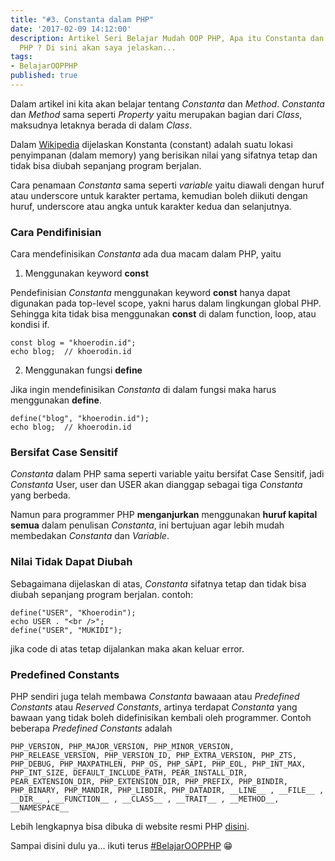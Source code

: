 ```yaml
---
title: "#3. Constanta dalam PHP"
date: '2017-02-09 14:12:00'
description: Artikel Seri Belajar Mudah OOP PHP, Apa itu Constanta dan Method dalam
  PHP ? Di sini akan saya jelaskan...
tags:
- BelajarOOPPHP
published: true
---
```


Dalam artikel ini kita akan belajar tentang *Constanta* dan *Method*. *Constanta* dan *Method* sama seperti *Property* yaitu merupakan bagian dari *Class*, maksudnya letaknya berada di dalam *Class*.

Dalam <a href="https://en.wikipedia.org/wiki/Constant_(computer_programming)" target="_blank">Wikipedia</a> dijelaskan Konstanta (constant) adalah suatu lokasi penyimpanan (dalam memory) yang berisikan nilai yang sifatnya tetap dan tidak bisa diubah sepanjang program berjalan. 

Cara penamaan *Constanta* sama seperti *variable* yaitu diawali dengan huruf atau underscore untuk karakter pertama, kemudian boleh diikuti dengan huruf, underscore atau angka untuk karakter kedua dan selanjutnya.

### Cara Pendifinisian
Cara mendefinisikan *Constanta* ada dua macam dalam PHP, yaitu

1. Menggunakan keyword **const**

Pendefinisian *Constanta* menggunakan keyword **const** hanya dapat digunakan pada top-level scope, yakni harus dalam lingkungan global PHP. Sehingga kita tidak bisa menggunakan **const** di dalam function, loop, atau kondisi if.

```
const blog = "khoerodin.id";
echo blog;  // khoerodin.id
```

2. Menggunakan fungsi **define**

Jika ingin mendefinisikan *Constanta* di dalam fungsi maka harus menggunakan **define**.

```
define("blog", "khoerodin.id");
echo blog;  // khoerodin.id
```

### Bersifat Case Sensitif
*Constanta* dalam PHP sama seperti variable yaitu bersifat Case Sensitif, jadi *Constanta* User, user dan USER akan dianggap sebagai tiga *Constanta* yang berbeda.

Namun para programmer PHP **menganjurkan** menggunakan **huruf kapital semua** dalam penulisan *Constanta*, ini bertujuan agar lebih mudah membedakan *Constanta* dan *Variable*.

### Nilai Tidak Dapat Diubah

Sebagaimana dijelaskan di atas, *Constanta* sifatnya tetap dan tidak bisa diubah sepanjang program berjalan. contoh:

```
define("USER", "Khoerodin");
echo USER . "<br />"; 
define("USER", "MUKIDI");
```

jika code di atas tetap dijalankan maka akan keluar error.

### Predefined Constants
PHP sendiri juga telah membawa *Constanta* bawaaan atau *Predefined Constants* atau *Reserved Constants*, artinya terdapat *Constanta* yang bawaan yang tidak boleh didefinisikan kembali oleh programmer. Contoh beberapa *Predefined Constants* adalah 

```
PHP_VERSION, PHP_MAJOR_VERSION, PHP_MINOR_VERSION, PHP_RELEASE_VERSION, PHP_VERSION_ID, PHP_EXTRA_VERSION, PHP_ZTS, PHP_DEBUG, PHP_MAXPATHLEN, PHP_OS, PHP_SAPI, PHP_EOL, PHP_INT_MAX, PHP_INT_SIZE, DEFAULT_INCLUDE_PATH, PEAR_INSTALL_DIR, PEAR_EXTENSION_DIR, PHP_EXTENSION_DIR, PHP_PREFIX, PHP_BINDIR, PHP_BINARY, PHP_MANDIR, PHP_LIBDIR, PHP_DATADIR, __LINE__ , __FILE__ , __DIR__ , __FUNCTION__ , __CLASS__ , __TRAIT__ , __METHOD__, __NAMESPACE__
```

Lebih lengkapnya bisa dibuka di website resmi PHP <a href="http://php.net/manual/en/reserved.constants.php" target="_blank">disini</a>.

Sampai disini dulu ya... ikuti terus <a href="https://khoerodin.id/tag/#BelajarOOPPHP">#BelajarOOPPHP</a> :grin: